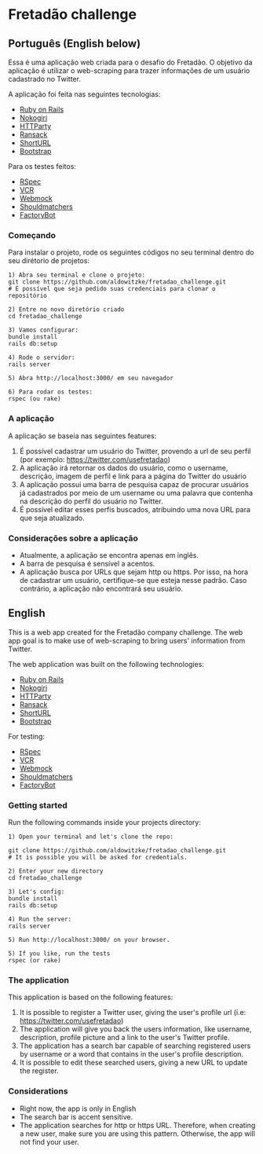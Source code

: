 # Fretadão challenge

## Português (English below)

Essa é uma aplicação web criada para o desafio do Fretadão. 
O objetivo da aplicação é utilizar o web-scraping para trazer informações de um usuário cadastrado no Twitter.

A aplicação foi feita nas seguintes tecnologias:

- [Ruby on Rails](https://rubyonrails.org/)
- [Nokogiri](https://nokogiri.org/)
- [HTTParty](https://github.com/jnunemaker/httparty)
- [Ransack](https://github.com/activerecord-hackery/ransack)
- [ShortURL](https://github.com/robbyrussell/shorturl)
- [Bootstrap](https://getbootstrap.com/)

Para os testes feitos:
- [RSpec](https://rspec.info/)
- [VCR](https://github.com/vcr/vcr)
- [Webmock](https://github.com/bblimke/webmock)
- [Shouldmatchers](https://github.com/thoughtbot/shoulda-matchers)
- [FactoryBot](https://github.com/thoughtbot/factory_bot)


### Começando

Para instalar o projeto, rode os seguintes códigos no seu terminal dentro do seu dirétorio de projetos:
```
1) Abra seu terminal e clone o projeto:
git clone https://github.com/aldowitzke/fretadao_challenge.git
# É possível que seja pedido suas credenciais para clonar o repositório

2) Entre no novo diretório criado
cd fretadao_challenge

3) Vamos configurar:
bundle install
rails db:setup

4) Rode o servidor:
rails server

5) Abra http://localhost:3000/ em seu navegador

6) Para rodar os testes:
rspec (ou rake)
```

### A aplicação

A aplicação se baseia nas seguintes features:

1) É possível cadastrar um usuário do Twitter, provendo a url de seu perfil (por exemplo: https://twitter.com/usefretadao)
2) A aplicação irá retornar os dados do usuário, como o username, descrição, imagem de perfil e link para a página do Twitter do usuário
3) A aplicação possui uma barra de pesquisa capaz de procurar usuários já cadastrados por meio de um username ou uma palavra que contenha na descrição do perfil do usuário no Twitter.
4) É possível editar esses perfis buscados, atribuindo uma nova URL para que seja atualizado.

### Considerações sobre a aplicação

- Atualmente, a aplicação se encontra apenas em inglês.
- A barra de pesquisa é sensível a acentos.
- A aplicação busca por URLs que sejam http ou https. Por isso, na hora de cadastrar um usuário, certifique-se que esteja nesse padrão. Caso contrário, a aplicação não encontrará seu usuário.

## English

This is a web app created for the Fretadão company challenge.
The web app goal is to make use of web-scraping to bring users' information from Twitter.

The web application was built on the following technologies:

- [Ruby on Rails](https://rubyonrails.org/)
- [Nokogiri](https://nokogiri.org/)
- [HTTParty](https://github.com/jnunemaker/httparty)
- [Ransack](https://github.com/activerecord-hackery/ransack)
- [ShortURL](https://github.com/robbyrussell/shorturl)
- [Bootstrap](https://getbootstrap.com/)

For testing:
- [RSpec](https://rspec.info/)
- [VCR](https://github.com/vcr/vcr)
- [Webmock](https://github.com/bblimke/webmock)
- [Shouldmatchers](https://github.com/thoughtbot/shoulda-matchers)
- [FactoryBot](https://github.com/thoughtbot/factory_bot)

### Getting started

Run the following commands inside your projects directory:

```
1) Open your terminal and let's clone the repo:

git clone https://github.com/aldowitzke/fretadao_challenge.git
# It is possible you will be asked for credentials.

2) Enter your new directory
cd fretadao_challenge

3) Let's config:
bundle install
rails db:setup

4) Run the server:
rails server

5) Run http://localhost:3000/ on your browser.

5) If you like, run the tests
rspec (or rake)
```

### The application

This application is based on the following features:

1) It is possible to register a Twitter user, giving the user's profile url (i.e: https://twitter.com/usefretadao)
2) The application will give you back the users information, like username, description, profile picture and a link to the user's Twitter profile.
3) The application has a search bar capable of searching registered users by username or a word that contains in the user's profile description.
4) It is possible to edit these searched users, giving a new URL to update the register.

### Considerations

- Right now, the app is only in English
- The search bar is accent sensitive.
- The application searches for http or https URL. Therefore, when creating a new user, make sure you are using this pattern. Otherwise, the app will not find your user.
